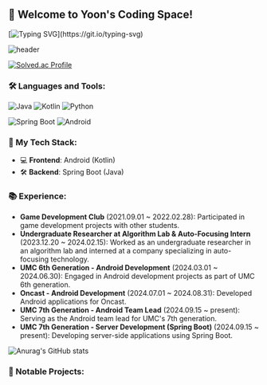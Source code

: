 ## 👋 Welcome to Yoon's Coding Space!

[![Typing SVG](https://readme-typing-svg.demolab.com?font=Fira+Code&pause=1000&color=BE76F7&center=true&width=435&lines=Hi!!+Welcome+to+Yoons+home!)](https://git.io/typing-svg)

![header](https://capsule-render.vercel.app/api?type=shark&color=auto&height=250&section=header&text=Welcome%0AI'm%0AYoon%0Ahaha&fontSize=70&animation=scaleIn)

[![Solved.ac Profile](http://mazassumnida.wtf/api/v2/generate_badge?boj=백준아이디)](https://solved.ac/dkssudsksdbsldia)

### 🛠️ Languages and Tools:
![Java](https://img.shields.io/badge/Java-ED8B00?style=for-the-badge&logo=java&logoColor=white)
![Kotlin](https://img.shields.io/badge/Kotlin-0095D5?style=for-the-badge&logo=kotlin&logoColor=white)
![Python](https://img.shields.io/badge/Python-3776AB?style=for-the-badge&logo=python&logoColor=white)

![Spring Boot](https://img.shields.io/badge/Spring%20Boot-6DB33F?style=for-the-badge&logo=spring-boot&logoColor=white)
![Android](https://img.shields.io/badge/Android-3DDC84?style=for-the-badge&logo=android&logoColor=white)

### 🚀 My Tech Stack:
- 💻 **Frontend**: Android (Kotlin)
- 🛠️ **Backend**: Spring Boot (Java)

### 📚 Experience:
- **Game Development Club** (2021.09.01 ~ 2022.02.28): Participated in game development projects with other students.
- **Undergraduate Researcher at Algorithm Lab & Auto-Focusing Intern** (2023.12.20 ~ 2024.02.15): Worked as an undergraduate researcher in an algorithm lab and interned at a company specializing in auto-focusing technology.
- **UMC 6th Generation - Android Development** (2024.03.01 ~ 2024.06.30): Engaged in Android development projects as part of UMC 6th generation.
- **Oncast - Android Development** (2024.07.01 ~ 2024.08.31): Developed Android applications for Oncast.
- **UMC 7th Generation - Android Team Lead** (2024.09.15 ~ present): Serving as the Android team lead for UMC's 7th generation.
- **UMC 7th Generation - Server Development (Spring Boot)** (2024.09.15 ~ present): Developing server-side applications using Spring Boot.

![Anurag's GitHub stats](https://github-readme-stats.vercel.app/api?username=Yoon0221&show_icons=true&theme=radical)

### 💼 Notable Projects:


